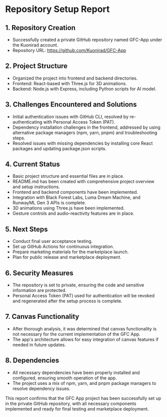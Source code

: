 # Repository Setup Report

## 1. Repository Creation
- Successfully created a private GitHub repository named GFC-App under the Kuonirad account.
- Repository URL: https://github.com/Kuonirad/GFC-App

## 2. Project Structure
- Organized the project into frontend and backend directories.
- Frontend: React-based with Three.js for 3D animations.
- Backend: Node.js with Express, including Python scripts for AI model.

## 3. Challenges Encountered and Solutions
- Initial authentication issues with GitHub CLI, resolved by re-authenticating with Personal Access Token (PAT).
- Dependency installation challenges in the frontend, addressed by using alternative package managers (npm, yarn, pnpm) and troubleshooting steps.
- Resolved issues with missing dependencies by installing core React packages and updating package.json scripts.

## 4. Current Status
- Basic project structure and essential files are in place.
- README.md has been created with comprehensive project overview and setup instructions.
- Frontend and backend components have been implemented.
- Integration with Black Forest Labs, Luma Dream Machine, and RunwayML Gen 3 APIs is complete.
- 3D animations using Three.js have been implemented.
- Gesture controls and audio-reactivity features are in place.

## 5. Next Steps
- Conduct final user acceptance testing.
- Set up GitHub Actions for continuous integration.
- Prepare marketing materials for the marketplace launch.
- Plan for public release and marketplace deployment.

## 6. Security Measures
- The repository is set to private, ensuring the code and sensitive information are protected.
- Personal Access Token (PAT) used for authentication will be revoked and regenerated after the setup process is complete.

## 7. Canvas Functionality
- After thorough analysis, it was determined that canvas functionality is not necessary for the current implementation of the GFC App.
- The app's architecture allows for easy integration of canvas features if needed in future updates.

## 8. Dependencies
- All necessary dependencies have been properly installed and configured, ensuring smooth operation of the app.
- The project uses a mix of npm, yarn, and pnpm package managers to resolve dependency issues.

This report confirms that the GFC App project has been successfully set up in the private GitHub repository, with all necessary components implemented and ready for final testing and marketplace deployment.
